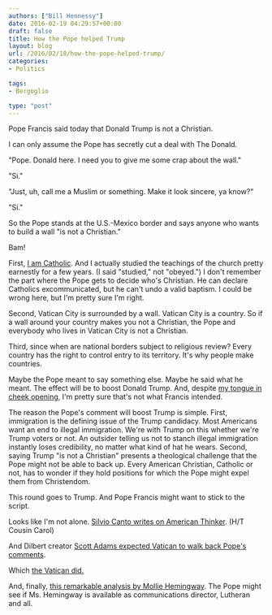 ```yaml
---
authors: ["Bill Hennessy"]
date: 2016-02-19 04:29:57+00:00
draft: false
title: How the Pope helped Trump
layout: blog
url: /2016/02/18/how-the-pope-helped-trump/
categories:
- Politics

tags:
- Bergoglio

type: "post"
---
```


Pope Francis said today that Donald Trump is not a Christian.

I can only assume the Pope has secretly cut a deal with The Donald.

"Pope. Donald here. I need you to give me some crap about the wall."

"Si."

"Just, uh, call me a Muslim or something. Make it look sincere, ya know?"

"Si."

So the Pope stands at the U.S.-Mexico border and says anyone who wants to build a wall "is not a Christian."

Bam!

First, [I am Catholic](https://hennessysview.com/2016/02/09/evangelical-papists/). And I actually studied the teachings of the church pretty earnestly for a few years. (I said "studied," not "obeyed.") I don't remember the part where the Pope gets to decide who's Christian. He can declare Catholics excommunicated, but he can't undo a valid baptism. I could be wrong here, but I'm pretty sure I'm right.

Second, Vatican City is surrounded by a wall. Vatican City is a country. So if a wall around your country makes you not a Christian, the Pope and everybody who lives in Vatican City is not a Christian.

Third, since when are national borders subject to religious review? Every country has the right to control entry to its territory. It's why people make countries.

Maybe the Pope meant to say something else. Maybe he said what he meant. The effect will be to boost Donald Trump. And, despite [my tongue in cheek opening](https://hennessysview.com/2016/02/17/surface-thinking-deep-thinking/), I'm pretty sure that's not what Francis intended.

The reason the Pope's comment will boost Trump is simple. First, immigration is the defining issue of the Trump candidacy. Most Americans want an end to illegal immigration. We're with Trump on this whether we're Trump voters or not. An outsider telling us not to stanch illegal immigration instantly loses credibility, no matter what kind of hat he wears. Second, saying Trump "is not a Christian" presents a theological challenge that the Pope might not be able to back up. Every American Christian, Catholic or not, has to wonder if they hold positions for which the Pope might expel them from Christendom.

This round goes to Trump. And Pope Francis might want to stick to the script.

Looks like I'm not alone. [Silvio Canto writes on American Thinker](https://www.americanthinker.com/blog/2016/02/el_papa_embraces_raul_castro_but_calls_donald_trump_antichristian.html). (H/T Cousin Carol)

And Dilbert creator [Scott Adams expected Vatican to walk back Pope's comments](https://blog.dilbert.com/post/139580016696/the-pope-versus-donald-trump).

Which [the Vatican did.](https://thehill.com/blogs/ballot-box/270001-pope-spokesman-clarifies-trump-comment)

And, finally, [this remarkable analysis by Mollie Hemingway](https://thefederalist.com/2016/02/18/5-problems-with-pope-francis-comments-on-donald-trumps-faith/). The Pope might see if Ms. Hemingway is available as communications director, Lutheran and all.
